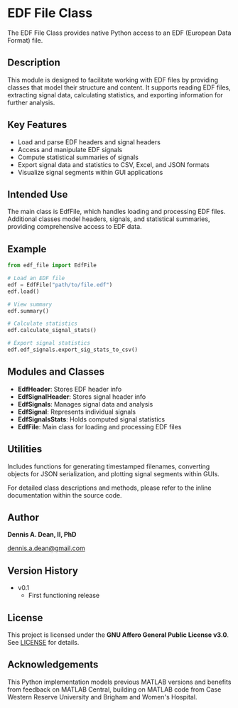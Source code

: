 # EDF File Class
The EDF File Class provides native Python access to an EDF (European Data Format) file. 

## Description
This module is designed to facilitate working with EDF files by providing classes that model their structure and content. It supports reading EDF files, extracting signal data, calculating statistics, and exporting information for further analysis.

## Key Features
- Load and parse EDF headers and signal headers
- Access and manipulate EDF signals
- Compute statistical summaries of signals
- Export signal data and statistics to CSV, Excel, and JSON formats
- Visualize signal segments within GUI applications


## Intended Use
The main class is EdfFile, which handles loading and processing EDF files. Additional classes model headers, signals, and statistical summaries, providing comprehensive access to EDF data.

## Example
```python
from edf_file import EdfFile

# Load an EDF file
edf = EdfFile("path/to/file.edf")
edf.load()

# View summary
edf.summary()

# Calculate statistics
edf.calculate_signal_stats()

# Export signal statistics
edf.edf_signals.export_sig_stats_to_csv()
```

## Modules and Classes
- **EdfHeader**: Stores EDF header info
- **EdfSignalHeader**: Stores signal header info
- **EdfSignals**: Manages signal data and analysis
- **EdfSignal**: Represents individual signals
- **EdfSignalsStats**: Holds computed signal statistics
- **EdfFile**: Main class for loading and processing EDF files

## Utilities
Includes functions for generating timestamped filenames, converting objects for JSON serialization, and plotting signal segments within GUIs.

For detailed class descriptions and methods, please refer to the inline documentation within the source code.

## Author
**Dennis A. Dean, II, PhD**

dennis.a.dean@gmail.com

## Version History

- v0.1
  - First functioning release

## License
This project is licensed under the **GNU Affero General Public License v3.0**.
See [LICENSE](LICENSE) for details.

## Acknowledgements
This Python implementation models previous MATLAB versions and benefits from feedback on MATLAB Central, building on MATLAB code from Case Western Reserve University and Brigham and Women's Hospital.

